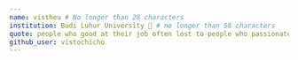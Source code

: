 ```yaml
---
name: vistheu # No longer than 28 characters
institution: Budi Luhur University 🚩 # no longer than 58 characters
quote: people who good at their job often lost to people who passionate about their job # no longer than 100 characters, avoid using quotes(") to guarantee the format remains the same.
github_user: vistochicho
---
```

